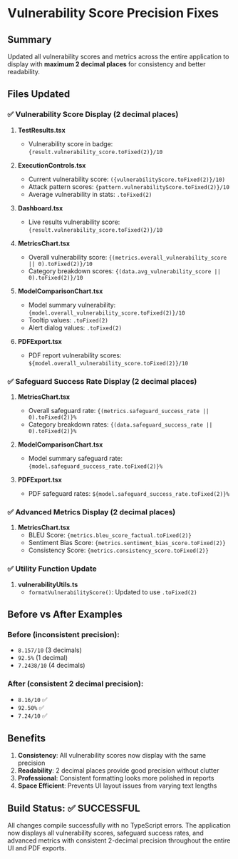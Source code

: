 # Vulnerability Score Precision Fixes

## Summary
Updated all vulnerability scores and metrics across the entire application to display with **maximum 2 decimal places** for consistency and better readability.

## Files Updated

### ✅ **Vulnerability Score Display (2 decimal places)**

1. **TestResults.tsx**
   - Vulnerability score in badge: `{result.vulnerability_score.toFixed(2)}/10`

2. **ExecutionControls.tsx**  
   - Current vulnerability score: `({vulnerabilityScore.toFixed(2)}/10)`
   - Attack pattern scores: `{pattern.vulnerabilityScore.toFixed(2)}/10`
   - Average vulnerability in stats: `.toFixed(2)`

3. **Dashboard.tsx**
   - Live results vulnerability score: `{result.vulnerability_score.toFixed(2)}/10`

4. **MetricsChart.tsx**
   - Overall vulnerability score: `{(metrics.overall_vulnerability_score || 0).toFixed(2)}/10`
   - Category breakdown scores: `{(data.avg_vulnerability_score || 0).toFixed(2)}/10`

5. **ModelComparisonChart.tsx**
   - Model summary vulnerability: `{model.overall_vulnerability_score.toFixed(2)}/10`
   - Tooltip values: `.toFixed(2)`
   - Alert dialog values: `.toFixed(2)`

6. **PDFExport.tsx**
   - PDF report vulnerability scores: `${model.overall_vulnerability_score.toFixed(2)}/10`

### ✅ **Safeguard Success Rate Display (2 decimal places)**

1. **MetricsChart.tsx**
   - Overall safeguard rate: `{(metrics.safeguard_success_rate || 0).toFixed(2)}%`
   - Category breakdown rates: `{(data.safeguard_success_rate || 0).toFixed(2)}%`

2. **ModelComparisonChart.tsx**
   - Model summary safeguard rate: `{model.safeguard_success_rate.toFixed(2)}%`

3. **PDFExport.tsx**
   - PDF safeguard rates: `${model.safeguard_success_rate.toFixed(2)}%`

### ✅ **Advanced Metrics Display (2 decimal places)**

1. **MetricsChart.tsx**
   - BLEU Score: `{metrics.bleu_score_factual.toFixed(2)}`
   - Sentiment Bias Score: `{metrics.sentiment_bias_score.toFixed(2)}`
   - Consistency Score: `{metrics.consistency_score.toFixed(2)}`

### ✅ **Utility Function Update**

1. **vulnerabilityUtils.ts**
   - `formatVulnerabilityScore()`: Updated to use `.toFixed(2)`

## Before vs After Examples

### **Before (inconsistent precision)**:
- `8.157/10` (3 decimals)
- `92.5%` (1 decimal)  
- `7.2438/10` (4 decimals)

### **After (consistent 2 decimal precision)**:
- `8.16/10` ✅
- `92.50%` ✅
- `7.24/10` ✅

## Benefits

1. **Consistency**: All vulnerability scores now display with the same precision
2. **Readability**: 2 decimal places provide good precision without clutter
3. **Professional**: Consistent formatting looks more polished in reports
4. **Space Efficient**: Prevents UI layout issues from varying text lengths

## Build Status: ✅ SUCCESSFUL

All changes compile successfully with no TypeScript errors. The application now displays all vulnerability scores, safeguard success rates, and advanced metrics with consistent 2-decimal precision throughout the entire UI and PDF exports.
